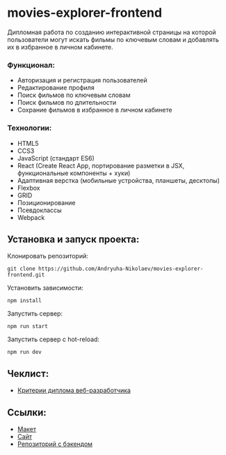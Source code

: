 # movies-explorer-frontend

Дипломная работа по созданию интерактивной страницы на которой пользователи могут искать фильмы по ключевым словам и добавлять их в избранное в личном кабинете.

### Функционал:
+ Авторизация и регистрация пользователей
+ Редактирование профиля
+ Поиск фильмов по ключевым словам
+ Поиск фильмов по длительности
+ Сохрание фильмов в избранное в личном кабинете

### Технологии:
+ HTML5
+ CCS3
+ JavaScript (стандарт ES6)
+ React (Create React App, портирование разметки в JSX, функциональные компоненты + хуки)
+ Адаптивная верстка (мобильные устройства, планшеты, десктопы)
+ Flexbox
+ GRID
+ Позиционирование
+ Псевдоклассы
+ Webpack

## Установка и запуск проекта:
Клонировать репозиторий:

    git clone https://github.com/Andryuha-Nikolaev/movies-explorer-frontend.git

Установить зависимости:

    npm install

Запустить сервер:

    npm run start

Запустить сервер с hot-reload:

    npm run dev

## Чеклист:
+ [Критерии диплома веб-разработчика](https://code.s3.yandex.net/web-developer/static/new-program/web-diploma-criteria-2.0/index.html)

## Ссылки:
+ [Макет](https://disk.yandex.ru/d/UuZN0UKyf8nc1g)
+ [Cайт](https://movies-explorer-nikolaev.nomoredomains.icu)
+ [Репозиторий с бэкендом](https://github.com/Andryuha-Nikolaev/movies-explorer-api)
